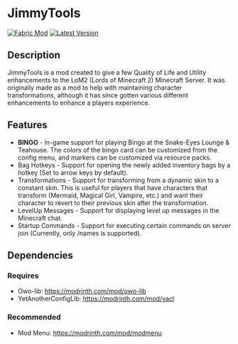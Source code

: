 # JimmyTools
[![Fabric Mod](https://img.shields.io/badge/modloader-fabric-99999?logoColor=%23E6E6FA&labelColor=gray&color=%23ccccff
)](https://fabricmc.net/use/)
[![Latest Version](https://img.shields.io/modrinth/v/duelutils?color=blueviolet&label=latest%20version)](https://modrinth.com/mod/jimmytools)

## Description
JimmyTools is a mod created to give a few Quality of Life and Utility enhancements to the LoM2 (Lords of Minecraft 2) Minecraft Server. It was originally made as a mod to help with maintaining character transformations, although it has since gotten various different enhancements to enhance a players experience.

## Features
* **BINGO** - In-game support for playing Bingo at the Snake-Eyes Lounge & Teahouse. The colors of the bingo card can be customized from the config menu, and markers can be customized via resource packs.
* Bag Hotkeys - Support for opening the newly added inventory bags by a hotkey (Set to arrow keys by default).
* Transformations - Support for transforming from a dynamic skin to a constant skin. This is useful for players that have characters that transform (Mermaid, Magical Girl, Vampire, etc.) and want their character to revert to their previous skin after the transformation.
* LevelUp Messages - Support for displaying level up messages in the Minecraft chat.
* Startup Commands - Support for executing certain commands on server join (Currently, only /names is supported).

## Dependencies
### Requires
* Owo-lib: https://modrinth.com/mod/owo-lib
* YetAnotherConfigLib: https://modrinth.com/mod/yacl

### Recommended
* Mod Menu: https://modrinth.com/mod/modmenu
